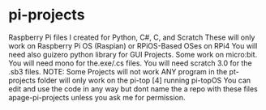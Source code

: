 # pi-projects
Raspberry Pi files I created for Python, C#, C, and Scratch
These will only work on Raspberry Pi OS (Raspian) or RPiOS-Based OSes on RPi4
You will need also guizero python library for GUI Projects. Some work on micro:bit. You will need mono for the.exe/.cs files. You will need scratch 3.0 for the .sb3 files.
NOTE: Some Projects will not work
ANY program in the pt-projects folder will only work on the pi-top [4] running pi-topOS
You can edit and use the code in any way but dont name the a repo with these files apage-pi-projects unless you ask me for permission.
